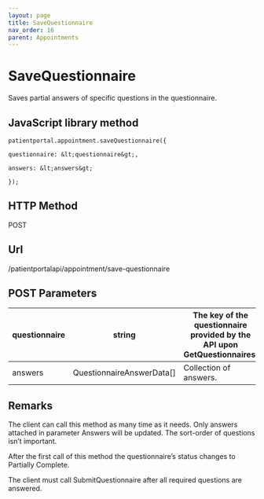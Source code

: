 ```yaml
---
layout: page
title: SaveQuestionnaire
nav_order: 16
parent: Appointments
---
```


# SaveQuestionnaireSaves partial answers of specific questions in the questionnaire.## JavaScript library method```patientportal.appointment.saveQuestionnaire({questionnaire: &lt;questionnaire&gt;,answers: &lt;answers&gt;});```## HTTP MethodPOST## ****Url****/patientportalapi/appointment/save-questionnaire## POST Parameters| questionnaire | string | The key of the questionnaire provided by the API upon GetQuestionnaires. || --- | --- | --- || answers | QuestionnaireAnswerData\[\] | Collection of answers. |## RemarksThe client can call this method as many time as it needs. Only answers attached in parameter Answers will be updated. The sort-order of questions isn’t important.After the first call of this method the questionnaire’s status changes to Partially Complete.The client must call SubmitQuestionnaire after all required questions are answered.